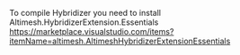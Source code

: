 To compile Hybridizer you need to install Altimesh.HybridizerExtension.Essentials
https://marketplace.visualstudio.com/items?itemName=altimesh.AltimeshHybridizerExtensionEssentials